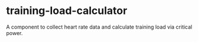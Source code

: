 # training-load-calculator
A component to collect heart rate data and calculate training load via critical power.
